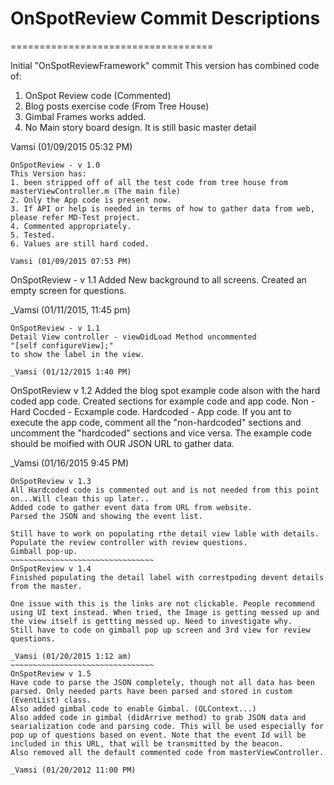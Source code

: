 # OnSpotReview Commit Descriptions
===================================

Initial "OnSpotReviewFramework" commit
This version has combined code of:
1. OnSpot Review code (Commented)
2. Blog posts exercise code (From Tree House)
3. Gimbal Frames works added.
4. No Main story board design. It is still basic master detail

Vamsi (01/09/2015 05:32 PM)
~~~~~~~~~~~~~~~~~~~~~~~~~~~~~~~~
OnSpotReview - v 1.0
This Version has:
1. been stripped off of all the test code from tree house from masterViewController.m (The main file)
2. Only the App code is present now.
3. If API or help is needed in terms of how to gather data from web, please refer MD-Test project.
4. Commented appropriately.
5. Tested.
6. Values are still hard coded.

Vamsi (01/09/2015 07:53 PM)
~~~~~~~~~~~~~~~~~~~~~~~~~~~~~~~~~
OnSpotReview - v 1.1
Added New background to all screens.
Created an empty screen for questions.

_Vamsi (01/11/2015, 11:45 pm)
~~~~~~~~~~~~~~~~~~~~~~~~~~~~~~~~~
OnSpotReview - v 1.1
Detail View controller - viewDidLoad Method uncommented
"[self configureView];"
to show the label in the view.

_Vamsi (01/12/2015 1:40 PM)
~~~~~~~~~~~~~~~~~~~~~~~~~~~~~~~~~
OnSpotReview v 1.2
Added the blog spot example code alson with the hard coded app code.
Created sections for example code and app code.
Non - Hard Cocded - Ecxample code.
Hardcoded - App code.
If you ant to execute the app code, comment all the "non-hardcoded" sections
and uncomment the "hardcoded" sections and vice versa.
The example code should be moified with OUR JSON URL to gather data.

_Vamsi (01/16/2015 9:45 PM)
~~~~~~~~~~~~~~~~~~~~~~~~~~~~~~~~~
OnSpotReview v 1.3
All Hardcoded code is commented out and is not needed from this point on...Will clean this up later..
Added code to gather event data from URL from website.
Parsed the JSON and showing the event list.

Still have to work on populating rthe detail view lable with details.
Populate the review controller with review questions.
Gimball pop-up.
~~~~~~~~~~~~~~~~~~~~~~~~~~~~~~~~
OnSpotReview v 1.4
Finished populating the detail label with correstpoding devent details from the master.

One issue with this is the links are not clickable. People recommend using UI text instead. When tried, the Image is getting messed up and the view itself is gettting messed up. Need to investigate why.
Still have to code on gimball pop up screen and 3rd view for review questions.

_Vamsi (01/20/2015 1:12 am)
~~~~~~~~~~~~~~~~~~~~~~~~~~~~~~~~
OnSpotReview v 1.5
Have code to parse the JSON completely, though not all data has been parsed. Only needed parts have been parsed and stored in custom (EventList) class.
Also added gimbal code to enable Gimbal. (QLContext...)
Also added code in gimbal (didArrive method) to grab JSON data and searialization code and parsing code. This will be used especially for pop up of questions based on event. Note that the event Id will be included in this URL, that will be transmitted by the beacon.
Also removed all the default commented code from masterViewController.

_Vamsi (01/20/2012 11:00 PM)
~~~~~~~~~~~~~~~~~~~~~~~~~~~~~~~~~

